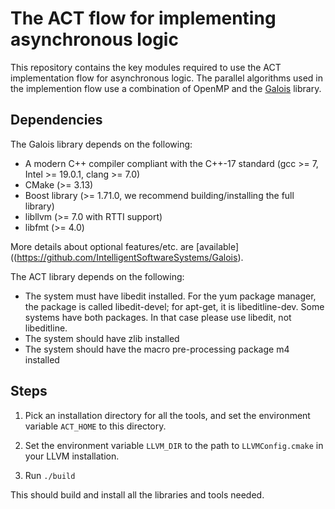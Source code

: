 # The ACT flow for implementing asynchronous logic

This repository contains the key modules required to use the ACT implementation flow for asynchronous logic.
The parallel algorithms used in the implemention flow use a combination of OpenMP and the [Galois](https://github.com/IntelligentSoftwareSystems/Galois)
library. 

## Dependencies

The Galois library depends on the following:

* A modern C++ compiler compliant with the C++-17 standard (gcc >= 7, Intel >= 19.0.1, clang >= 7.0)
* CMake (>= 3.13)
* Boost library (>= 1.71.0, we recommend building/installing the full library)
* libllvm (>= 7.0 with RTTI support)
* libfmt (>= 4.0)

More details about optional features/etc. are [available]((https://github.com/IntelligentSoftwareSystems/Galois).

The ACT library depends on the following:

* The system must have libedit installed. For the yum package manager, the package is called libedit-devel; for apt-get, it is libeditline-dev. Some systems have both packages. In that case please use libedit, not libeditline.
* The system should have zlib installed
* The system should have the macro pre-processing package m4 installed


## Steps

1. Pick an installation directory for all the tools, and set the environment variable `ACT_HOME` to this directory.

2. Set the environment variable `LLVM_DIR` to the path to `LLVMConfig.cmake` in your LLVM installation.

3. Run `./build`

This should build and install all the libraries and tools needed.
